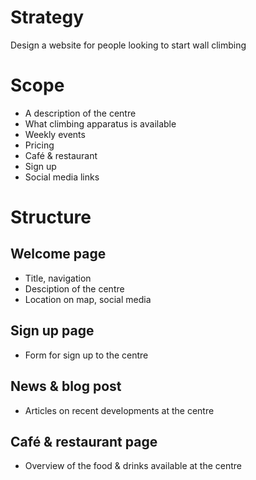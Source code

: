 # Strategy

Design a website for people looking to start wall climbing

# Scope

* A description of the centre
* What climbing apparatus is available
* Weekly events
* Pricing
* Café & restaurant
* Sign up
* Social media links

# Structure

## Welcome page

* Title, navigation
* Desciption of the centre
* Location on map, social media

## Sign up page

* Form for sign up to the centre

## News & blog post

* Articles on recent developments at the centre

## Café & restaurant page

* Overview of the food & drinks available at the centre
